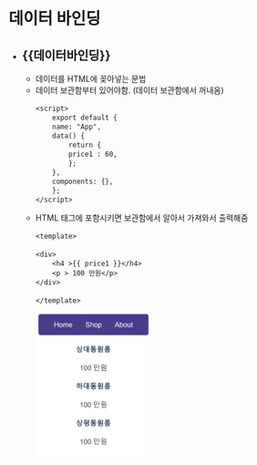 # 데이터 바인딩
  - {{데이터바인딩}}
    - 
    - 데이터를 HTML에 꽂아넣는 문법
    - 데이터 보관함부터 있어야함. (데이터 보관함에서 꺼내옴)
        ```    
        <script>
            export default {
            name: "App",
            data() {
                return {
                price1 : 60,
                };
            },
            components: {},
            };
        </script>
        ```
    - HTML 태그에 포함시키면 보관함에서 알아서 가져와서 출력해줌
        ```
        <template>
        
        <div>
            <h4 >{{ price1 }}</h4>
            <p > 100 만원</p>
        </div>

        </template>
        ```
        <img src='./picture/데이터바인딩.png' width=200>
    
